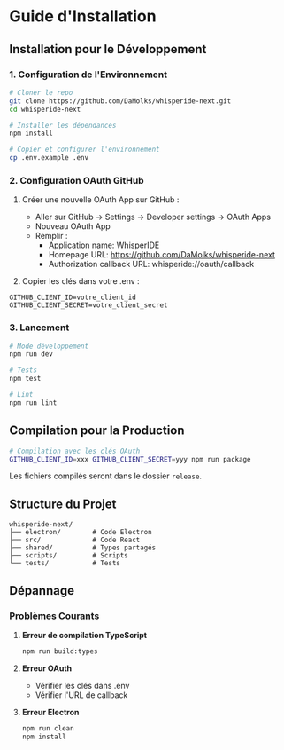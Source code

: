 # Guide d'Installation

## Installation pour le Développement

### 1. Configuration de l'Environnement

```bash
# Cloner le repo
git clone https://github.com/DaMolks/whisperide-next.git
cd whisperide-next

# Installer les dépendances
npm install

# Copier et configurer l'environnement
cp .env.example .env
```

### 2. Configuration OAuth GitHub

1. Créer une nouvelle OAuth App sur GitHub :
   - Aller sur GitHub → Settings → Developer settings → OAuth Apps
   - Nouveau OAuth App
   - Remplir :
     - Application name: WhisperIDE
     - Homepage URL: https://github.com/DaMolks/whisperide-next
     - Authorization callback URL: whisperide://oauth/callback

2. Copier les clés dans votre .env :
```env
GITHUB_CLIENT_ID=votre_client_id
GITHUB_CLIENT_SECRET=votre_client_secret
```

### 3. Lancement

```bash
# Mode développement
npm run dev

# Tests
npm test

# Lint
npm run lint
```

## Compilation pour la Production

```bash
# Compilation avec les clés OAuth
GITHUB_CLIENT_ID=xxx GITHUB_CLIENT_SECRET=yyy npm run package
```

Les fichiers compilés seront dans le dossier `release`.

## Structure du Projet

```
whisperide-next/
├── electron/        # Code Electron
├── src/             # Code React
├── shared/          # Types partagés
├── scripts/         # Scripts
└── tests/           # Tests
```

## Dépannage

### Problèmes Courants

1. **Erreur de compilation TypeScript**
   ```bash
   npm run build:types
   ```

2. **Erreur OAuth**
   - Vérifier les clés dans .env
   - Vérifier l'URL de callback

3. **Erreur Electron**
   ```bash
   npm run clean
   npm install
   ```